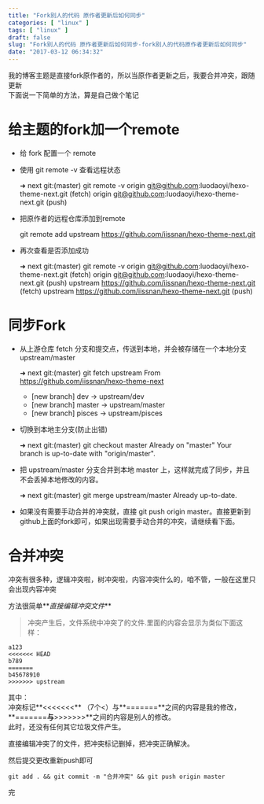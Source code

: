 ```yaml
---
title: "Fork别人的代码 原作者更新后如何同步"
categories: [ "linux" ]
tags: [ "linux" ]
draft: false
slug: "Fork别人的代码 原作者更新后如何同步-fork别人的代码原作者更新后如何同步"
date: "2017-03-12 06:34:32"
---
```




我的博客主题是直接fork原作者的，所以当原作者更新之后，我要合并冲突，跟随更新  
下面说一下简单的方法，算是自己做个笔记

# 给主题的fork加一个remote

  * 给 fork 配置一个 remote
  * 使用 git remote -v 查看远程状态

    ➜  next git:(master) git remote -v
    origin    git@github.com:luodaoyi/hexo-theme-next.git (fetch)
    origin    git@github.com:luodaoyi/hexo-theme-next.git (push)

  * 把原作者的远程仓库添加到remote

    git remote add upstream https://github.com/iissnan/hexo-theme-next.git

  * 再次查看是否添加成功

    ➜  next git:(master) git remote -v
    origin    git@github.com:luodaoyi/hexo-theme-next.git (fetch)
    origin    git@github.com:luodaoyi/hexo-theme-next.git (push)
    upstream    https://github.com/iissnan/hexo-theme-next.git (fetch)
    upstream    https://github.com/iissnan/hexo-theme-next.git (push)

# 同步Fork

  * 从上游仓库 fetch 分支和提交点，传送到本地，并会被存储在一个本地分支 upstream/master

    ➜  next git:(master) git fetch upstream
    From https://github.com/iissnan/hexo-theme-next
     * [new branch]      dev        -> upstream/dev
     * [new branch]      master     -> upstream/master
     * [new branch]      pisces     -> upstream/pisces

  * 切换到本地主分支(防止出错)

    ➜  next git:(master) git checkout master
    Already on "master"
    Your branch is up-to-date with "origin/master".

  * 把 upstream/master 分支合并到本地 master 上，这样就完成了同步，并且不会丢掉本地修改的内容。

    ➜  next git:(master) git merge upstream/master
    Already up-to-date.

  * 如果没有需要手动合并的冲突就，直接 git push origin master。直接更新到github上面的fork即可，如果出现需要手动合并的冲突，请继续看下面。

# 合并冲突

冲突有很多种，逻辑冲突啦，树冲突啦，内容冲突什么的，咱不管，一般在这里只会出现内容冲突

方法很简单**_直接编辑冲突文件_**

> 冲突产生后，文件系统中冲突了的文件.里面的内容会显示为类似下面这样：

    a123
    <<<<<<< HEAD
    b789
    =======
    b45678910
    >>>>>>> upstream

其中：  
冲突标记**<<<<<<<** （7个<）与**=======**之间的内容是我的修改，  
**=======**与**>>>>>>>**之间的内容是别人的修改。  
此时，还没有任何其它垃圾文件产生。

直接编辑冲突了的文件，把冲突标记删掉，把冲突正确解决。

然后提交更改重新push即可

    git add . && git commit -m "合并冲突" && git push origin master

完